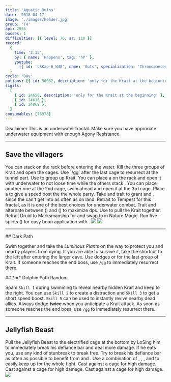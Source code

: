 ```yaml
---
title: 'Aquatic Ruins'
date: '2018-04-17'
image: './images/header.jpg'
group: 'T4'
api: 2956
bosses: 1
difficulties: [{ level: 76, ar: 110 }]
record:
  {
    time: '2:13',
    by: { name: 'Happens', tag: 'hP' },
    youtube:
      [{ id: 'cRKap-6_W48', name: 'Guts', specialization: 'Chronomancer' }],
  }
cycle: 'Day'
potions: [{ id: 50082, description: 'only for the Krait at the beginning' }]
sigils:
  [
    { id: 24658, description: 'only for the Krait at the beginning' },
    { id: 24615 },
    { id: 24868 },
  ]
consumables: [78978]
---
```


<Message icon="warning circle">
<MessageHeader>
Disclaimer
</MessageHeader>
This is an underwater fractal. Make sure you have approriate underwater equipment with enough <Icon name="agonyResistance"/> Agony Resistance.
</Message>

---

## Save the villagers <Item id="50082" text="false"/><Item id="24658" text="false"/>

<Grid>
<GridItem>
You can stack <Boon name="might"/> on the rack before entering the water. Kill the three groups of Krait and open the cages. Use `/gg` after the last cage to resurrect at the tunnel part.

<Tabs>
    <Tab specialization="mesmer">Use <Skill id="10255"/> to group up Krait. You can place a <Skill id="10197"/> on the rack and open it with <Skill id="29578"/> underwater to not loose time while the others stack <Boon name="might"/>. You can place another one at the 2nd cage, swim ahead and open it at the 3rd cage. Place a <Skill id="10325"/> to give a speed bost the the whole party.</Tab>
    <Tab specialization="warrior">Take <Skill id="14403"/> and trait <Trait id="1711"/> to grant <Boon name="fury"/> and <Boon name="might"/>, since the <Specialization name="druid"/> can't get into <Skill id="33557"/> as often as on land.</Tab>
    <Tab specialization="tempest">Retrait to Tempest for this fractal, as it is one of the best choices for underwater combat. Trait <Trait id="1503"/> and alternate between <Skill id="29719"/> (<Skill id="5494" text="false"/>) and <Skill id="5597"/> (<Skill id="5492" text="false"/>) to maximize dps.    
        Use <Skill id="5602"/> to pull the Krait together.</Tab>
    <Tab specialization="ranger">Retrait Druid to Marksmanship for <Trait id="986"/> and swap to <Trait id="965"/> in Nature Magic. Run five spirits (<Skill id="21773" text="false"/><Skill id="12497" text="false"/><Skill id="12493" text="false"/><Skill id="12498" text="false"/><Skill id="12569" text="false"/>) for easy boon application with <Trait id="1038"/>.</Tab>
</Tabs>

</GridItem>

<GridItem sm="4">
    <Image src="./images/wooden_rack.jpg" caption="The wooden rack"/>
    <Image src="./images/trapped_villagers.jpg" caption="Villagers are trapped in cages"/>
</GridItem>
</Grid>

---

<Grid divided>
<GridItem>
## Dark Path

Swim together and take the _Luminous Plants_ on the way to protect you and nearby players from dying. If you are able to survive it, take the shortcut to the left after entering the larger cave. Use dodges or <Effect name="invulnerability"/> for the last group of Krait. If someone reaches the end boss, use `/gg` to immediately resurrect there.
</GridItem>

<GridItem>
## *or* Dolphin Path <Label>Random</Label>

Spam `Skill 1` during swimming to reveal nearby hidden Krait and keep to the right. You can use `Skill 2` to create a distraction and `Skill 3` to get a short speed boost. `Skill 5` can be used to instantly revive nearby dead allies. Always dodge **twice** when you anticipate a Krait attack. As soon as someone reaches the end boss, use `/gg` to immediately resurrect there.
</GridItem>
</Grid>

---

## <Boss red="true"/> Jellyfish Beast

<Grid>
<GridItem>
Pull the Jellyfish Beast to the electrified cage at the bottom by LoSing him to immediately break his defiance bar and deal more damage. If he eats you, use any kind of stunbreak to break free. Try to break his defiance bar as often as possible to benefit from <Item id="24868"/> and <Trait id="1502"/>.
</GridItem>

<GridItem>

<Tabs>
    <Tab specialization="chronomancer">Use a combination of <Skill id="29830"/>, <Skill id="10377"/>, <Skill id="29578"/>, <Skill id="10236"/> and <Trait id="1866"/> to easily keep up <Boon name="quickness"/> for the whole fight.    
        Cast <Skill id="10318"/> against a cage for high damage.</Tab>
    <Tab specialization="warrior">Cast <Skill id="14480"/> against a cage for high damage.</Tab>
    <Tab specialization="elementalist">Cast <Skill id="5607"/> against a cage for high damage.</Tab>
</Tabs>

</GridItem>
</Grid>

<Image src="./images/the_jellyfish_beast.jpg" caption="The Jellyfish Beast"/>
